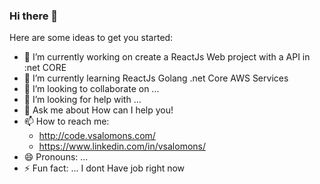 ### Hi there 👋
 
Here are some ideas to get you started:

- 🔭 I’m currently working on create a ReactJs Web project with a API in :net CORE
- 🌱 I’m currently learning ReactJs Golang .net Core AWS Services 
- 👯 I’m looking to collaborate on ...
- 🤔 I’m looking for help with ...
- 💬 Ask me about 
    How can I help you!
- 📫 How to reach me: 
    - http://code.vsalomons.com/
    - https://www.linkedin.com/in/vsalomons/
- 😄 Pronouns: ...
- ⚡ Fun fact: ...
I dont Have job right now
